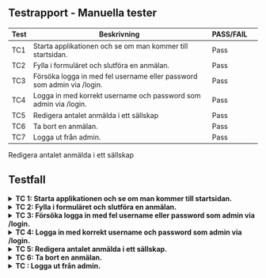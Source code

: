 ## Testrapport - Manuella tester

| Test | Beskrivning               | PASS/FAIL | |
|------|---------------------------|------------------|-----------| 
| TC1 | Starta applikationen och se om man kommer till startsidan. |  Pass  | |
| TC2 | Fylla i formuläret och slutföra en anmälan. |  Pass  | |
| TC3 | Försöka logga in med fel username eller password som admin via /login. |  Pass  | |
| TC4 | Logga in med korrekt username och password som admin via /login. |  Pass  | |
| TC5 | Redigera antalet anmälda i ett sällskap |  Pass  | |
| TC6 | Ta bort en anmälan. |  Pass  | |
| TC7 | Logga ut från admin. |  Pass  | |

Redigera antalet anmälda i ett sällskap
<br>

## Testfall
<details>
<summary>
<b> TC 1: Starta applikationen och se om man kommer till startsidan.</b>
</summary>
<br>
<b>Testinstruktioner:</b><br>
1. Öppna upp terminalen i visual studio code.<br>
2. Skriv in `npm run dev`<br>
3. Öppna URL:en som finns liknande detta exempel: `Local:   http://localhost:8080/` i en webbläsare.<br>

<b>Förväntad resultat:</b>
Nu borde startsidan av applikationen visas (se bild nedan).

![Start](/Testrapport/images/start.png)
</details>

<details>
<summary>
<b> TC 2: Fylla i formuläret och slutföra en anmälan.</b>
</summary>
<br>
<b>Testinstruktioner:</b><br>
1. Öppna upp terminalen i visual studio code.<br>
2. Skriv in `npm run dev`<br>
3. Öppna URL:en som finns liknande detta exempel: `Local:   http://localhost:8080/` i en webbläsare.<br>
4. Fylla i fälten i formuläret och klicka på "Boka". <br>

<b>Förväntad resultat:</b>
Ett meddelande bör visas som verifierar att bokningen genomfördes.

![Start](/Testrapport/images/submitOK.png)

</details>

<details>
<summary>
<b> TC 3: Försöka logga in med fel username eller password som admin via /login.</b>
</summary>
<br>
<b>Testinstruktioner:</b><br>
1. Öppna upp terminalen i visual studio code.<br>
2. Skriv in `npm run dev`<br>
3. Öppna URL:en som finns liknande detta exempel: `Local:   http://localhost:8080/login` i en webbläsare.<br>
4. Se ett login formulär. <br>
4. Fylla i fel username eller password sen klicka på "Login". <br>

<b>Förväntad resultat:</b>
Ett meddelande bör visas som förklarar att inloggningen misslyckades.

![Start](/Testrapport/images/loginFail.png)

</details>

<details>
<summary>
<b> TC 4: Logga in med korrekt username och password som admin via /login.</b>
</summary>
<br>
<b>Testinstruktioner:</b><br>
1. Öppna upp terminalen i visual studio code.<br>
2. Skriv in `npm run dev`<br>
3. Öppna URL:en som finns liknande detta exempel: `Local:   http://localhost:8080/login` i en webbläsare.<br>
4. Se ett login formulär. <br>
4. Fylla i korrekt username och password sen klicka på "Login". <br>
5. Admin sidan ska genereras vid lyckad inloggning. <br>

<b>Förväntad resultat:</b>
Vid korrekt inloggning ska Attendees sidan visas med alla anmälningar samt sammanställning av antalet anmälda per match.

![Start](/Testrapport/images/attendees.png)

</details>

<details>
<summary>
<b> TC 5: Redigera antalet anmälda i ett sällskap.</b>
</summary>
<br>
<b>Testinstruktioner:</b><br>
1. Öppna upp terminalen i visual studio code.<br>
2. Skriv in `npm run dev`<br>
3. Öppna URL:en som finns liknande detta exempel: `Local:   http://localhost:8080/login` i en webbläsare.<br>
4. Se ett login formulär. <br>
4. Fylla i korrekt username och password sen klicka på "Login". <br>
5. Admin sidan ska genereras vid lyckad inloggning. <br>
6. Admin ska se ett formulär med anmälningar, och till höger om anmälningar ska det synas en "Edit" länk. 
7. Admin ska klicka på "Edit" länken och få ett formulär med anmälan ifylld och möjlighet att ändra antalet i formuläret.
8. Admin klickar på "Save changes" och får se den sparade ändringen i tabellen för det sparade anmälningarna.

<b>Förväntad resultat:</b>
Vid klick på "Edit ska ett formulär med redigeringsmöjligheter synas. Samt när klick på "Save changes" ska admin slussas till attendees tabellen med meddelande att ändringarna sparats och att även den sammanställning av antalet anmälda till matchen uppdaterats.

![Start](/Testrapport/images/editAttendees.png)
![Start](/Testrapport/images/editOK.png)

</details>

<details>
<summary>
<b> TC 6: Ta bort en anmälan.</b>
</summary>
<br>
<b>Testinstruktioner:</b><br>
1. Öppna upp terminalen i visual studio code.<br>
2. Skriv in `npm run dev`<br>
3. Öppna URL:en som finns liknande detta exempel: `Local:   http://localhost:8080/login` i en webbläsare.<br>
4. Se ett login formulär. <br>
4. Fylla i korrekt username och password sen klicka på "Login". <br>
5. Admin sidan ska genereras vid lyckad inloggning. <br>
6. Admin ska se ett formulär med anmälningar, och till höger om anmälningar ska det synas en soptunna-ikon. 
7. Admin ska klicka på ikonen och då försvinner den anmälningen från tabellen.


<b>Förväntad resultat:</b>
Vid klick på ikonen försvinner anmälningen ur tabellen och ett meddelande visas att borttagningen av anmälan gjordes. Sammanställning av antalet anmälda till matchen uppdaterats.

![Start](/Testrapport/images/deleteAttendee.png)


</details>

<details>
<summary>
<b> TC : Logga ut från admin.</b>
</summary>
<br>
<b>Testinstruktioner:</b><br>
1. Öppna upp terminalen i visual studio code.<br>
2. Skriv in `npm run dev`<br>
3. Öppna URL:en som finns liknande detta exempel: `Local:   http://localhost:8080/login` i en webbläsare.<br>
4. Se ett login formulär. <br>
4. Fylla i username och password sen klicka på "Login". <br>
5. Admin sidan ska genereras vid lyckad inloggning. <br>
6. En länk med "Log out" ska synas. <br>
7. Klicka på länken och login sidan ska visas <br>

<b>Förväntad resultat:</b>
Vid klick på log out så ska användaren slussas till inloggningssidan.

![Start](/Testrapport/images/login.png)

</details>